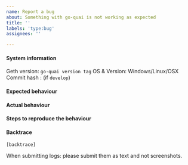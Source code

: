 ```yaml
---
name: Report a bug
about: Something with go-quai is not working as expected
title: ''
labels: 'type:bug'
assignees: ''

---
```


#### System information

Geth version: `go-quai version tag`
OS & Version: Windows/Linux/OSX
Commit hash : (if `develop`)

#### Expected behaviour


#### Actual behaviour


#### Steps to reproduce the behaviour


#### Backtrace

````
[backtrace]
````

When submitting logs: please submit them as text and not screenshots.

